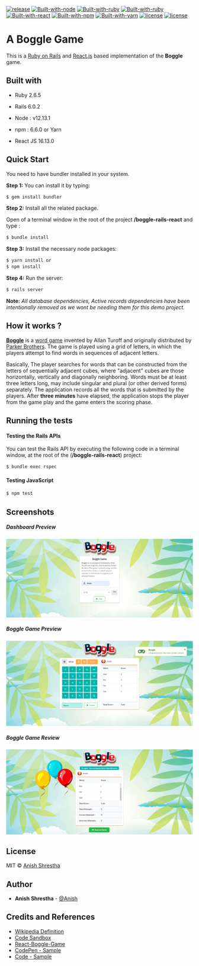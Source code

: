 [![release](https://img.shields.io/badge/release-v1.0-blue)](https://github.com/anishshrestha007/BoggleGame) [![Built-with-node](https://img.shields.io/badge/node-12.13.1-blue)](https://github.com/anishshrestha007/BoggleGame) [![Built-with-ruby](https://img.shields.io/badge/ruby-2.6.5-brightgreen)](https://github.com/anishshrestha007/BoggleGame) [![Built-with-ruby](https://img.shields.io/badge/rails-6.0.2-brightgreen)](https://github.com/anishshrestha007/BoggleGame) [![Built-with-react](https://img.shields.io/badge/react-16.12.0-brightgreen)](https://github.com/anishshrestha007/BoggleGame) [![Built-with-npm](https://img.shields.io/badge/npm-6.6.0-brightgreen)](https://github.com/anishshrestha007/BoggleGame) [![Built-with-yarn](https://img.shields.io/badge/yarn-1.21.1-brightgreen)](https://github.com/anishshrestha007/BoggleGame) [![license](https://img.shields.io/badge/license-MIT-green)](https://github.com/anishshrestha007/BoggleGame) [![license](https://img.shields.io/badge/build-passing-green)](https://github.com/anishshrestha007/BoggleGame)

# A Boggle Game

This is a [Ruby on Rails](https://rubyonrails.org/) and [React.js](https://reactjs.org/) based implementation of the **Boggle** game.

## Built with

- Ruby 2.6.5

- Rails 6.0.2

- Node : v12.13.1

- npm : 6.6.0 or Yarn

- React JS 16.13.0

## Quick Start

You need to have bundler installed in your system.

**Step 1:** You can install it by typing:

```bash
$ gem install bundler
```

**Step 2:** Install all the related package.

Open of a terminal window in the root of the project **/boggle-rails-react** and type :

```bash
$ bundle install
```

**Step 3:** Install the necessary node packages:

```bash
$ yarn install or
$ npm install
```

**Step 4:** Run the server:

```bash
$ rails server
```

**Note:** _All database dependencies, Active records dependencies have been intentionally removed as we wont be needing them for this demo project._

## How it works ?

[**Boggle**](https://en.wikipedia.org/wiki/Boggle) is a [word game](https://en.wikipedia.org/wiki/Word_game) invented by Allan Turoff and originally distributed by [Parker Brothers](https://en.wikipedia.org/wiki/Parker_Brothers). The game is played using a grid of letters, in which the players attempt to find words in sequences of adjacent letters.

Basically, The player searches for words that can be constructed from the letters of sequentially adjacent cubes, where "adjacent" cubes are those horizontally, vertically and diagonally neighboring. Words must be at least three letters long, may include singular and plural (or other derived forms) separately. The application records all the words that is submitted by the players. After **three minutes** have elapsed, the application stops the player from the game play and the game enters the scoring phase.

## Running the tests

#### Testing the Rails APIs

You can test the Rails API by executing the following code in a terminal window, at the root of the (**/boggle-rails-react**) project:

```bash
$ bundle exec rspec
```

#### Testing JavaScript

```bash
$ npm test
```

## Screenshots

##### Dashboard Preview

<img src="resources\DashBoard.png" alt="Home Page" style="zoom: 80%;" />

##### Boggle Game Preview

![Boggle Game Preview](resources/BoggleGame.png)

##### Boggle Game Review

![Boggle Game Review](resources/GameReview.png)

## License

MIT © [Anish Shrestha](https://github.com/anishshrestha007)

## Author

- **Anish Shrestha** - [@Anish](https://github.com/anishshrestha007)

## Credits and References

- [Wikipedia Definition](https://en.wikipedia.org/wiki/Boggle)
- [Code Sandbox](https://codesandbox.io/s/k018kn7nwo?from-embed)
- [React-Boggle-Game](https://github.com/isuruAb/react-boggle-game)
- [CodePen - Sample](https://codepen.io/jbalesteri/pen/yYeozq)
- [Code - Sample](https://www.codementor.io/@oyebanjijacob/creating-a-boggle-game-using-react-part-1-bd37sulcs)
